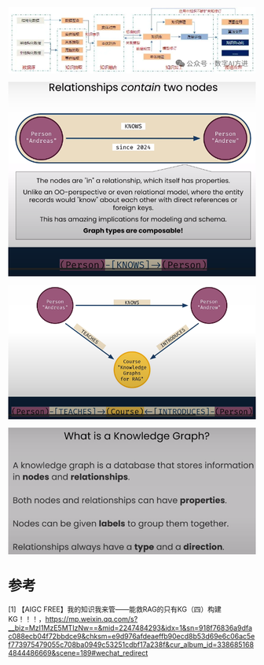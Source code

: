 ![](.01_知识图谱基础概念_images/传统构建过程.png)

![](.01_知识图谱基础_images/基本概念.png)

![](.01_知识图谱基础_images/一个简单的图谱示例.png)

![](.01_知识图谱基础_images/知识图谱概念.png)

# 参考

[1] 【AIGC FREE】我的知识我来管——能救RAG的只有KG（四）构建KG！！！，https://mp.weixin.qq.com/s?__biz=MzI1MzE5MTIzNw==&mid=2247484293&idx=1&sn=918f76836a9dfac088ecb04f72bbdce9&chksm=e9d976afdeaeffb90ecd8b53d69e6c06ac5ef773975479055c708ba0949c53251cdbf17a238f&cur_album_id=3386851684844486669&scene=189#wechat_redirect
